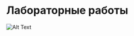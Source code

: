 # Лабораторные работы
![Alt Text](https://media.tenor.com/images/f1a6f3e60da8c006dbe0bdde32b4b423/tenor.gif)
